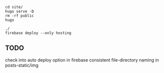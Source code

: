 ```
cd site/
hugo serve -D
rm -rf public
hugo
```
```
./
firebase deploy --only hosting
```

TODO
----
check into auto deploy option in firebase
consistent file-directory naming in posts-static/img